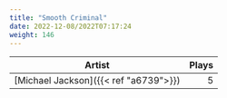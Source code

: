```yaml
---
title: "Smooth Criminal"
date: 2022-12-08/2022T07:17:24
weight: 146
---
```




 Artist | Plays 
----- | -----:
[Michael Jackson]({{< ref "a6739">}}) | 5
